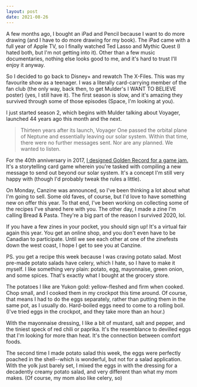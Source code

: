 ```yaml
---
layout: post
date: 2021-08-26
---
```


A few months ago, I bought an iPad and Pencil because I want to do more drawing (and I have to do more drawing for my book). The iPad came with a full year of Apple TV, so I finally watched Ted Lasso and Mythic Quest (I hated both, but I'm not getting into it). Other than a few music documentaries, nothing else looks good to me, and it's hard to trust I'll enjoy it anyway. 

So I decided to go back to Disney+ and rewatch The X-Files. This was my favourite show as a teenager. I was a literally card-carrying member of the fan club (the only way, back then, to get Mulder's I WANT TO BELIEVE poster) (yes, I still have it). The first season is slow, and it's amazing they survived through some of those episodes (Space, I'm looking at you). 

I just started season 2, which begins with Mulder talking about Voyager, launched 44 years ago this month and the next.

>Thirteen years after its launch, Voyager One passed the orbital plane of Neptune and essentially leaving our solar system. Within that time, there were no further messages sent. Nor are any planned. We wanted to listen.

For the 40th anniversary in 2017, [I designed Golden Record for a game jam.](https://jessdriscoll.itch.io/golden-record) It's a storytelling card game wherein you're tasked with compiling a new message to send out beyond our solar system. It's a concept I'm still very happy with (though I'd probably tweak the rules a little). 

On Monday, Canzine was announced, so I've been thinking a lot about what I'm going to sell. Some old faves, of course, but I'd love to have something new on offer this year. To that end, I've been working on collecting some of the recipes I've shared here with you. The other day, I made a zine I'm calling Bread & Pasta. They're a big part of the reason I survived 2020, lol.

If you have a few zines in your pocket, you should sign up! It's a virtual fair again this year. You get an online shop, and you don't even have to be Canadian to participate. Until we see each other at one of the zinefests down the west coast, I hope I get to see you at Canzine.

PS. you get a recipe this week because I was craving potato salad. Most pre-made potato salads have celery, which I hate, so I have to make it myself. I like something very plain: potato, egg, mayonnaise, green onion, and some spices. That's exactly what I bought at the grocery store.

The potatoes I like are Yukon gold: yellow-fleshed and firm when cooked. Chop small, and I cooked them in my crockpot this time around. Of course, that means I had to do the eggs separately, rather than putting them in the same pot, as I usually do. Hard-boiled eggs need to come to a rolling boil. (I've tried eggs in the crockpot, and they take more than an hour.)

With the mayonnaise dressing, I like a bit of mustard, salt and pepper, and the tiniest speck of red chili or paprika. It's the resemblance to devilled eggs that I'm looking for more than heat. It's the connection between comfort foods. 

The second time I made potato salad this week, the eggs were perfectly poached in the shell--which is wonderful, but not for a salad application. With the yolk just barely set, I mixed the eggs in with the dressing for a decadently creamy potato salad, and very different than what my mom makes. (Of course, my mom also like celery, so)
